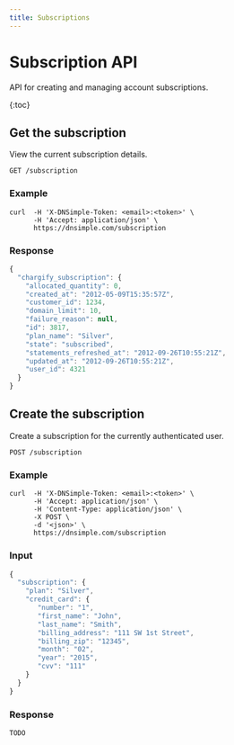 ```yaml
---
title: Subscriptions
---
```


# Subscription API

API for creating and managing account subscriptions.

{:toc}


## Get the subscription 

View the current subscription details.

    GET /subscription

### Example

    curl  -H 'X-DNSimple-Token: <email>:<token>' \
          -H 'Accept: application/json' \
          https://dnsimple.com/subscription

### Response

~~~ js
{
  "chargify_subscription": {
    "allocated_quantity": 0,
    "created_at": "2012-05-09T15:35:57Z",
    "customer_id": 1234,
    "domain_limit": 10,
    "failure_reason": null,
    "id": 3817,
    "plan_name": "Silver",
    "state": "subscribed",
    "statements_refreshed_at": "2012-09-26T10:55:21Z",
    "updated_at": "2012-09-26T10:55:21Z",
    "user_id": 4321
  }
}
~~~


## Create the subscription

Create a subscription for the currently authenticated user.

    POST /subscription

### Example

    curl  -H 'X-DNSimple-Token: <email>:<token>' \
          -H 'Accept: application/json' \
          -H 'Content-Type: application/json' \
          -X POST \
          -d '<json>' \
          https://dnsimple.com/subscription

### Input

~~~ js
{
  "subscription": {
    "plan": "Silver",
    "credit_card": {
       "number": "1",
       "first_name": "John",
       "last_name": "Smith",
       "billing_address": "111 SW 1st Street",
       "billing_zip": "12345",
       "month": "02",
       "year": "2015",
       "cvv": "111"
    }
  }
}
~~~

### Response

~~~ js
TODO
~~~
